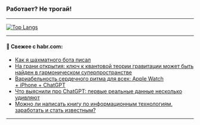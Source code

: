 ### Работает? Не трогай!

---
<!--
#### 🛠️ Technical stack:

![Java](https://img.shields.io/badge/Java-informational?logo=Oracle&style=flat&logoColor=white&color=FF4500)
![Kotlin](https://img.shields.io/badge/Kotlin-informational?logo=Kotlin&style=flat&logoColor=white&color=774D97)
![TS](https://img.shields.io/badge/TypeScript-informational?logo=typeScript&style=flat&logoColor=black&color=017acc)
![Python](https://img.shields.io/badge/Python-informational?logo=Python&style=flat&logoColor=black&color=ffdd54) <br>
![Spring](https://img.shields.io/badge/Spring-informational?logo=Spring&style=flat&logoColor=white&color=6DB33F) 
![SpringBoot](https://img.shields.io/badge/SpringBoot-informational?logo=SpringBoot&style=flat&logoColor=white&color=6DB33F)
![Nest](https://img.shields.io/badge/NestJS-informational?logo=NestJS&style=flat&logoColor=white&color=E0234E) 
![NodeJS](https://img.shields.io/badge/NodeJS-informational?logo=node.js&style=flat&logoColor=white&color=70A760)<br>
![PostgreSQL](https://img.shields.io/badge/PostgreSQL-informational?logo=PostgreSQL&style=flat&logoColor=white&color=DAA520)
![MongoDB](https://img.shields.io/badge/MongoDB-informational?logo=MongoDB&style=flat&logoColor=white&color=870000)
![Apache](https://img.shields.io/badge/Apache-informational?logo=apache&style=flat&logoColor=white&color=f74e28)

___ 
-->

<!--- #### 🛠️ : --->

[![Top Langs](https://github-readme-stats-82jvfl3w3-advtsettinggmailcoms-projects.vercel.app/api/top-langs/?username=zloylis&langs_count=10&hide_title=true&title_color=e6edf3&size_weight=0.5&count_weight=0.5&layout=compact&hide_progress=true&hide_border=true&theme=dracula&hide=css,makefile,cmake)](https://github.com/zloylis)

<!---


####  :octocat:&nbsp;&nbsp; Статистика:

![GitHub stats](https://github-readme-stats-u2qms2cxw-advtsettinggmailcoms-projects.vercel.app/api?username=zloylis&show_icons=true&hide_border=true&theme=dracula&title_color=e6edf3&include_all_commits=true&count_private=true&hide_rank=false&hide_title=true&rank_icon=github)
-->
---

#### 💬 Свежее с habr.com:

<!-- BLOG-POST-LIST:START -->
- [Как я шахматного бота писал](https://habr.com/ru/articles/947640/?utm_source=habrahabr&utm_medium=rss&utm_campaign=947640)
- [На грани открытия: ключ к квантовой теории гравитации может быть найден в гармоническом суперпространстве](https://habr.com/ru/articles/947620/?utm_source=habrahabr&utm_medium=rss&utm_campaign=947620)
- [Вариабельность сердечного ритма для всех: Apple Watch + iPhone + ChatGPT](https://habr.com/ru/articles/947618/?utm_source=habrahabr&utm_medium=rss&utm_campaign=947618)
- [Что выяснили про ChatGPT: первые реальные данные несколько удивляют](https://habr.com/ru/articles/947598/?utm_source=habrahabr&utm_medium=rss&utm_campaign=947598)
- [Можно ли написать книгу по информационным технологиям, заработать и стать известным?](https://habr.com/ru/articles/947538/?utm_source=habrahabr&utm_medium=rss&utm_campaign=947538)
<!-- BLOG-POST-LIST:END -->

---
